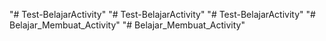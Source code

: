 "# Test-BelajarActivity" 
"# Test-BelajarActivity" 
"# Test-BelajarActivity" 
"# Belajar_Membuat_Activity" 
"# Belajar_Membuat_Activity" 
